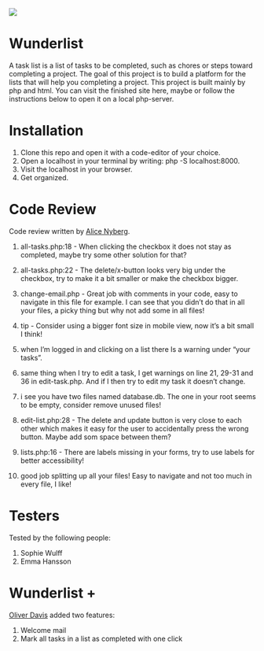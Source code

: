 <img src="https://media.giphy.com/media/QMHoU66sBXqqLqYvGO/giphy.gif">

# Wunderlist

A task list is a list of tasks to be completed, such as chores or steps toward completing a project. The goal of this project is to build a platform for the lists that will help you completing a project. This project is built mainly by php and html. You can visit the finished site here, maybe or follow the instructions below to open it on a local php-server. 

# Installation

1. Clone this repo and open it with a code-editor of your choice. 
2. Open a localhost in your terminal by writing: php -S localhost:8000. 
3. Visit the localhost in your browser.
4. Get organized.

# Code Review

Code review written by [Alice Nyberg](https://github.com/alicenyberg).

1. all-tasks.php:18 - When clicking the checkbox it does not stay as completed, maybe try some other solution for that?

2. all-tasks.php:22 - The delete/x-button looks very big under the checkbox, try to make it a bit smaller or make the checkbox bigger.

3. change-email.php - Great job with comments in your code, easy to navigate in this file for example. I can see that you didn’t
do that in all your files, a picky thing but why not add some in all files!

4. tip - Consider using a bigger font size in mobile view, now it’s a bit small I think! 

5. when I’m logged in and clicking on a list there Is a warning under “your tasks”.

6. same thing when I try to edit a task, I get warnings on line 21, 29-31 and 36 in edit-task.php. And if I then try to edit my task it doesn’t change.

7. i see you have two files named database.db. The one in your root seems to be empty, consider remove unused files!

8. edit-list.php:28 - The delete and update button is very close to each other which makes it easy for the user to accidentally press the wrong button. Maybe add som space between them?

9. lists.php:16 - There are labels missing in your forms, try to use labels for better accessibility! 

10. good job splitting up all your files! Easy to navigate and not too much in every file, I like! 

# Testers

Tested by the following people:

1. Sophie Wulff
2. Emma Hansson

# Wunderlist +

[Oliver Davis](https://github.com/DavisDavisDavis/Wunderlist-2) added two features: 

1. Welcome mail
2. Mark all tasks in a list as completed with one click 
